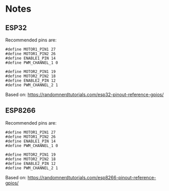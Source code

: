 # Notes

## ESP32

Recommended pins are:

```
#define MOTOR1_PIN1 27
#define MOTOR1_PIN2 26
#define ENABLE1_PIN 14
#define PWM_CHANNEL_1 0

#define MOTOR2_PIN1 19
#define MOTOR2_PIN2 18
#define ENABLE2_PIN 12
#define PWM_CHANNEL_2 1
```

Based on: https://randomnerdtutorials.com/esp32-pinout-reference-gpios/

## ESP8266

Recommended pins are:

```
#define MOTOR1_PIN1 27
#define MOTOR1_PIN2 26
#define ENABLE1_PIN 14
#define PWM_CHANNEL_1 0

#define MOTOR2_PIN1 19
#define MOTOR2_PIN2 18
#define ENABLE2_PIN 12
#define PWM_CHANNEL_2 1
```

Based on: https://randomnerdtutorials.com/esp8266-pinout-reference-gpios/
